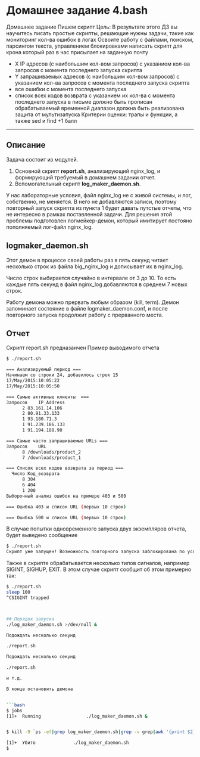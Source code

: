 # Домашнее задание 4.bash
Домашнее задание
Пишем скрипт
Цель: В результате этого ДЗ вы научитесь писать простые скрипты, решающие нужны задачи, такие как мониторинг кол-ва ошибок в логах Освоите работу с файлами, поиском, парсингом текста, управлением блокировками
написать скрипт для крона
который раз в час присылает на заданную почту
- X IP адресов (с наибольшим кол-вом запросов) с указанием кол-ва запросов c момента последнего запуска скрипта
- Y запрашиваемых адресов (с наибольшим кол-вом запросов) с указанием кол-ва запросов c момента последнего запуска скрипта
- все ошибки c момента последнего запуска
- список всех кодов возврата с указанием их кол-ва с момента последнего запуска
в письме должно быть прописан обрабатываемый временной диапазон
должна быть реализована защита от мультизапуска
Критерии оценки:
трапы и функции, а также sed и find +1 балл

---
## Описание 
Задача состоит из модулей.

1. Основной скрипт **report.sh**, анализирующий nginx_log, и формирующий требуемый в домашнем задании отчет.
2. Вспомогательный скрипт **log_maker_daemon.sh**.
 
У нас лабораторные условия, файл nginx_log не с живой системы, и лог, собственно, не меняется. В него не добавляются записи, поэтому повторный запуск скрипта из пункта 1 будет давать путстые отчеты, что не интересно в рамках поставленной задачи. Для решения этой проблемы подготовлен логмейкер-демон, который имитирует постояно пополняемый лог-файл nginx_log.

## logmaker_daemon.sh
Этот демон в процессе своей работы раз в пять секунд читает несколько строк из файла big_nginx_log и дописывает их в nginx_log. 

Число строк выбирается случайно в интервале от 3 до 10. То есть каждые пять секунд в файл  nginx_log добавляются в среднем 7 новых строк.

Работу демона можно прервать любым образом (kill, term). Демон запоминает состояние в файле logmaker_daemon.conf, и после повторного запуска продолжит работу с прерванного места.

## Отчет
Скрипт report.sh предназанчен 
Пример выводимого отчета
```bash
$ ./report.sh 

=== Анализируемый период ===
Начинаем со строки 24, добавилось строк 15
17/May/2015:10:05:22
17/May/2015:10:05:50

=== Самые активные клиенты  ===
Запросов	IP_Address
      2 83.161.14.106
      2 80.91.33.133
      1 93.180.71.3
      1 91.239.186.133
      1 91.194.188.90

=== Самые часто запрашиваемые URLs ===
Запросов	URL
      8 /downloads/product_2
      7 /downloads/product_1

=== Список всех кодов возврата за период ===
  Число Код_возврата
      8 304
      6 404
      1 200
Выборочный анализ ошибок на примере 403 и 500

=== Ошибка 403 и список URL (первых 10 строк)

=== Ошибка 500 и список URL (первых 10 строк)
```

В случае попытки одновременного запуска двух экземпляров отчета, будет выведено сообщение
```bash
$ ./report.sh
Скрипт уже запущен! Возможность повторного запуска заблокирована по условиям задачи
```

Также в скрипте обрабатывается несколько типов сигналов, например SIGINT, SIGHUP, EXIT. В этом случае скрипт сообщит об этом примерно так:

```bash
$ ./report.sh
sleep 100
^CSIGINT trapped



## Порядок запуска
./log_maker_daemon.sh >/dev/null &

Подождать несколько секунд

./report.sh

Подождать несколько секунд

./report.sh

и т.д.

В конце остановить демона


```bash
$ jobs
[1]+  Running                 ./log_maker_daemon.sh &


$ kill -9 `ps -ef|grep log_maker_daemon.sh|grep -v grep|awk '{print $2}'`

[1]+  Убито              ./log_maker_daemon.sh
$
```

##